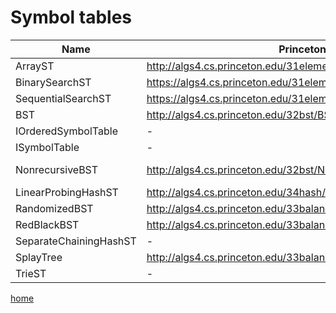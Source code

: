 # Symbol tables

Name | Princeton java link | .Net implementation
--- | --- | ---
ArrayST | http://algs4.cs.princeton.edu/31elementary/ArrayST.java.html | [unordered array](../SedgewickWayne.Algorithms/SymbolTables/ArrayST.cs)
BinarySearchST | https://algs4.cs.princeton.edu/31elementary/BinarySearchST.java.html | [binary search](../SedgewickWayne.Algorithms/SymbolTables/BinarySearchST.cs)
SequentialSearchST | https://algs4.cs.princeton.edu/31elementary/SequentialSearchST.java.html | [linked list](../SedgewickWayne.Algorithms/SymbolTables/SequentialSearchST.cs)
BST | http://algs4.cs.princeton.edu/32bst/BST.java.html | [Binary Search Tree](../SedgewickWayne.Algorithms/SymbolTables/BST.cs)
IOrderedSymbolTable | - | [IOrderedSymbolTable](../SedgewickWayne.Algorithms/SymbolTables/IOrderedSymbolTable.cs)
ISymbolTable | - | [ISymbolTable](../SedgewickWayne.Algorithms/SymbolTables/ISymbolTable.cs)
NonrecursiveBST | http://algs4.cs.princeton.edu/32bst/NonrecursiveBST.java.html | [NonrecursiveBST](../SedgewickWayne.Algorithms/SymbolTables/NonrecursiveBST.cs) incomplete
LinearProbingHashST | http://algs4.cs.princeton.edu/34hash/LinearProbingHashST.java.html | -
RandomizedBST | http://algs4.cs.princeton.edu/33balanced/RandomizedBST.java.html | -
RedBlackBST | http://algs4.cs.princeton.edu/33balanced/RedBlackBST.java.html | -
SeparateChainingHashST | - | -
SplayTree | http://algs4.cs.princeton.edu/33balanced/SplayBST.java.html | -
TrieST | - | -

[home](../README.md#pages)